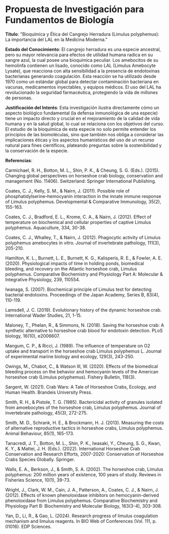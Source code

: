 # Propuesta de Investigación para Fundamentos de Biología

**Título**: "Bioquímica y Ética del Cangrejo Herradura (Limulus polyphemus): La importancia del LAL en la Medicina Moderna."

**Estado del Conocimiento**: El cangrejo herradura es una especie ancestral, pero su mayor relevancia para efectos de utilidad humana radica en su sangre azul, la cual posee una bioquímica peculiar. Los amebocitos de su hemolinfa contienen un lisado, conocido como LAL (Limulus Amebocyte Lysate), que reacciona con alta sensibilidad a la presencia de endotoxinas bacterianas generando coagulación. Esta reacción se ha utilizado desde 1970 como un estándar global para detectar contaminación bacteriana en vacunas, medicamentos inyectables, y equipos médicos.  El uso del LAL ha revolucionado la seguridad farmacéutica, protegiendo la vida de millones de personas.

**Justificación del Interés**: Esta investigación ilustra directamente cómo un aspecto biológico fundamental (la defensa inmunológica de una especie) tiene un impacto directo y crucial en el mejoramiento de la calidad de vida humana y en la salud global, lo cual se relaciona con los objetivos del curso. El estudio de la bioquímica de esta especie no solo permite entender los principios de las biomoléculas, sino que también nos obliga a considerar las implicaciones éticas y los aspectos humanísticos del uso de un recurso natural para fines científicos, plateando preguntas sobre la sostenibilidad y la conservación de la especie.

**Referencias**:

Carmichael, R. H., Botton, M. L., Shin, P. K., & Cheung, S. G. (Eds.). (2015). Changing global perspectives on horseshoe crab biology, conservation and management (No. 11406). Switzerland: Springer International Publishing.

Coates, C. J., Kelly, S. M., & Nairn, J. (2011). Possible role of phosphatidylserine–hemocyanin interaction in the innate immune response of Limulus polyphemus. Developmental & Comparative Immunology, 35(2), 155-163.

Coates, C. J., Bradford, E. L., Krome, C. A., & Nairn, J. (2012). Effect of temperature on biochemical and cellular properties of captive Limulus polyphemus. Aquaculture, 334, 30-38.

Coates, C. J., Whalley, T., & Nairn, J. (2012). Phagocytic activity of Limulus polyphemus amebocytes in vitro. Journal of invertebrate pathology, 111(3), 205-210.

Hamilton, K. L., Burnett, L. E., Burnett, K. G., Kalisperis, R. E., & Fowler, A. E. (2020). Physiological impacts of time in holding ponds, biomedical bleeding, and recovery on the Atlantic horseshoe crab, Limulus polyphemus. Comparative Biochemistry and Physiology Part A: Molecular & Integrative Physiology, 239, 110554.

Iwanaga, S. (2007). Biochemical principle of Limulus test for detecting bacterial endotoxins. Proceedings of the Japan Academy, Series B, 83(4), 110-119.

Lamsdell, J. C. (2019). Evolutionary history of the dynamic horseshoe crab. International Wader Studies, 21, 1-15.

Maloney, T., Phelan, R., & Simmons, N. (2018). Saving the horseshoe crab: A synthetic alternative to horseshoe crab blood for endotoxin detection. PLoS biology, 16(10), e2006607.

Mangum, C. P., & Ricci, J. (1989). The influence of temperature on O2 uptake and transport in the horseshoe crab Limulus polyphemus L. Journal of experimental marine biology and ecology, 129(3), 243-250.

Owings, M., Chabot, C., & Watson III, W. (2020). Effects of the biomedical bleeding process on the behavior and hemocyanin levels of the American horseshoe crab (Limulus polyphemus). Fishery Bulletin, 118(3).

Sargent, W. (2021). Crab Wars: A Tale of Horseshoe Crabs, Ecology, and Human Health. Brandeis University Press.

Smith, R. H., & Pistole, T. G. (1985). Bactericidal activity of granules isolated from amoebocytes of the horseshoe crab, Limulus polyphemus. Journal of invertebrate pathology, 45(3), 272-275.

Smith, M. D., Schrank, H. E., & Brockmann, H. J. (2013). Measuring the costs of alternative reproductive tactics in horseshoe crabs, Limulus polyphemus. Animal Behaviour, 85(1), 165-173.

Tanacredi, J. T., Botton, M. L., Shin, P. K., Iwasaki, Y., Cheung, S. G., Kwan, K. Y., & Mattei, J. H. (Eds.). (2022). International Horseshoe Crab Conservation and Research Efforts, 2007-2020: Conservation of Horseshoe Crabs Species Globally. Springer.

Walls, E. A., Berkson, J., & Smith, S. A. (2002). The horseshoe crab, Limulus polyphemus: 200 million years of existence, 100 years of study. Reviews in Fisheries Science, 10(1), 39-73.

Wright, J., Clark, W. M., Cain, J. A., Patterson, A., Coates, C. J., & Nairn, J. (2012). Effects of known phenoloxidase inhibitors on hemocyanin-derived phenoloxidase from Limulus polyphemus. Comparative Biochemistry and Physiology Part B: Biochemistry and Molecular Biology, 163(3-4), 303-308.

Yan, D., Li, R., & Gao, L. (2024). Research progress of limulus coagulation mechanism and limulus reagents. In BIO Web of Conferences (Vol. 111, p. 01016). EDP Sciences.
